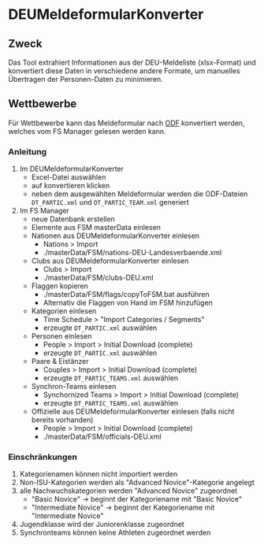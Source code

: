 # DEUMeldeformularKonverter

## Zweck
Das Tool extrahiert Informationen aus der DEU-Meldeliste (xlsx-Format) und konvertiert diese Daten in verschiedene andere Formate, 
um manuelles Übertragen der Personen-Daten zu minimieren.

## Wettbewerbe
Für Wettbewerbe kann das Meldeformular nach [ODF](https://odf.olympictech.org/project.htm) konvertiert werden, 
welches vom FS Manager gelesen werden kann.

### Anleitung
1. Im DEUMeldeformularKonverter
    - Excel-Datei auswählen
    - auf konvertieren klicken
    - neben dem ausgewählten Meldeformular werden die ODF-Dateien `DT_PARTIC.xml` und `DT_PARTIC_TEAM.xml` generiert 
2. Im FS Manager
    - neue Datenbank erstellen
    - Elemente aus FSM masterData einlesen
    - Nationen aus DEUMeldeformularKonverter einlesen
        * Nations > Import
        * ./masterData/FSM/nations-DEU-Landesverbaende.xml
    - Clubs aus DEUMeldeformularKonverter einlesen
        * Clubs > Import
        * ./masterData/FSM/clubs-DEU.xml
    - Flaggen kopieren 
        * ./masterData/FSM/flags/copyToFSM.bat ausführen
        * Alternativ die Flaggen von Hand im FSM hinzufügen
    - Kategorien einlesen
        * Time Schedule > "Import Categories / Segments"
        * erzeugte `DT_PARTIC.xml` auswählen
    - Personen einlesen
        * People > Import > Initial Download (complete)
        * erzeugte `DT_PARTIC.xml` auswählen
    - Paare & Eistänzer
        * Couples > Import > Initial Download (complete)
        * erzeugte `DT_PARTIC_TEAMS.xml` auswählen
    - Synchron-Teams einlesen
        * Synchornized Teams > Import > Initial Download (complete)
        * erzeugte `DT_PARTIC_TEAMS.xml` auswählen
    - Offizielle aus DEUMeldeformularKonverter einlesen (falls nicht bereits vorhanden)
        * People > Import > Initial Download (complete)
        * ./masterData/FSM/officials-DEU.xml
 
### Einschränkungen
1. Kategorienamen können nicht importiert werden
2. Non-ISU-Kategorien werden als "Advanced Novice"-Kategorie angelegt
3. alle Nachwuchskategorien werden "Advanced Novice" zugeordnet
    - "Basic Novice" -> beginnt der Kategoriename mit "Basic Novice"
    - "Intermediate Novice" -> beginnt der Kategoriename mit "Intermediate Novice"
4. Jugendklasse wird der Juniorenklasse zugeordnet
5. Synchronteams können keine Athleten zugeordnet werden
